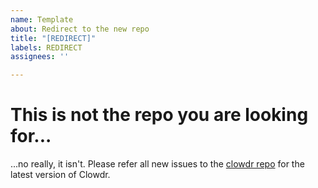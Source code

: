 ```yaml
---
name: Template
about: Redirect to the new repo
title: "[REDIRECT]"
labels: REDIRECT
assignees: ''

---
```


# This is not the repo you are looking for...

...no really, it isn't. Please refer all new issues to the [clowdr repo](https://github.com/clowdr-app/clowdr) for the latest version of Clowdr.
